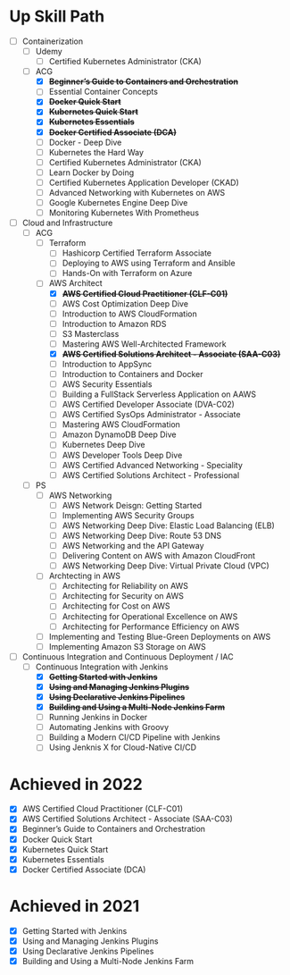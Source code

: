 # Up Skill Path
- [ ] Containerization
	- [ ] Udemy
		- [ ] Certified Kubernetes Administrator (CKA)
	- [ ] ACG
		- [x] **~~Beginner’s Guide to Containers and Orchestration~~**
		- [ ] Essential Container Concepts
		- [x] **~~Docker Quick Start~~**
		- [x] **~~Kubernetes Quick Start~~**
		- [x] **~~Kubernetes Essentials~~**
		- [x] **~~Docker Certified Associate (DCA)~~**
		- [ ] Docker - Deep Dive
		- [ ] Kubernetes the Hard Way
		- [ ] Certified Kubernetes Administrator (CKA)
		- [ ] Learn Docker by Doing
		- [ ] Certified Kubernetes Application Developer (CKAD)
		- [ ] Advanced Networking with Kubernetes on AWS
		- [ ] Google Kubernetes Engine Deep Dive
		- [ ] Monitoring Kubernetes With Prometheus
- [ ] Cloud and Infrastructure
	- [ ] ACG
		- [ ] Terraform
			- [ ] Hashicorp Certified Terraform Associate
			- [ ] Deploying to AWS using Terraform and Ansible
			- [ ] Hands-On with Terraform on Azure
		- [ ] AWS Architect
			- [x] **~~AWS Certified Cloud Practitioner (CLF-C01)~~**
			- [ ] AWS Cost Optimization Deep Dive
			- [ ] Introduction to AWS CloudFormation
			- [ ] Introduction to Amazon RDS
			- [ ] S3 Masterclass
			- [ ] Mastering AWS Well-Architected Framework
			- [x] **~~AWS Certified Solutions Architect - Associate (SAA-C03)~~**
			- [ ] Introduction to AppSync
			- [ ] Introduction to Containers and Docker
			- [ ] AWS Security Essentials
			- [ ] Building a FullStack Serverless Application on AAWS
			- [ ] AWS Certified Developer Associate (DVA-C02)
			- [ ] AWS Certified SysOps Administrator - Associate
			- [ ] Mastering AWS CloudFormation
			- [ ] Amazon DynamoDB Deep Dive
			- [ ] Kubernetes Deep Dive
			- [ ] AWS Developer Tools Deep Dive
			- [ ] AWS Certified Advanced Networking - Speciality
			- [ ] AWS Certified Solutions Architect - Professional
	- [ ] PS
		- [ ] AWS Networking
			- [ ] AWS Network Deisgn: Getting Started
			- [ ] Implementing AWS Security Groups
			- [ ] AWS Networking Deep Dive: Elastic Load Balancing (ELB)
			- [ ] AWS Networking Deep Dive: Route 53 DNS
			- [ ] AWS Networking and the API Gateway
			- [ ] Delivering Content on AWS with Amazon CloudFront
			- [ ] AWS Networking Deep Dive: Virtual Private Cloud (VPC)
		- [ ] Archtecting in AWS
			- [ ] Architecting for Reliability on AWS
			- [ ] Architecting for Security on AWS
			- [ ] Architecting for Cost on AWS
			- [ ] Architecting for Operational Excellence on AWS
			- [ ] Architecting for Performance Efficiency on AWS
		- [ ] Implementing and Testing Blue-Green Deployments on AWS
		- [ ] Implementing Amazon S3 Storage on AWS
- [ ] Continuous Integration and Continuous Deployment / IAC
	- [ ] Continuous Integration with Jenkins
		- [x] **~~Getting Started with Jenkins~~**
		- [x] **~~Using and Managing Jenkins Plugins~~**
		- [x] **~~Using Declarative Jenkins Pipelines~~**
		- [x] **~~Building and Using a Multi-Node Jenkins Farm~~**
		- [ ] Running Jenkins in Docker
		- [ ] Automating Jenkins with Groovy
		- [ ] Building a Modern CI/CD Pipeline with Jenkins
		- [ ] Using Jenknis X for Cloud-Native CI/CD

# Achieved in 2022
- [x] AWS Certified Cloud Practitioner (CLF-C01)
- [x] AWS Certified Solutions Architect - Associate (SAA-C03)
- [x] Beginner’s Guide to Containers and Orchestration
- [x] Docker Quick Start
- [x] Kubernetes Quick Start
- [x] Kubernetes Essentials
- [x] Docker Certified Associate (DCA)

# Achieved in 2021
- [x] Getting Started with Jenkins
- [x] Using and Managing Jenkins Plugins
- [x] Using Declarative Jenkins Pipelines
- [x] Building and Using a Multi-Node Jenkins Farm
